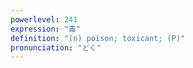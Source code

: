 ```yaml
---
powerlevel: 241
expression: "毒"
definition: "(n) poison; toxicant; (P)"
pronunciation: "どく"
---
```

